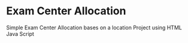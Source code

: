 # Exam Center Allocation

Simple Exam Center Allocation bases on a location Project using HTML Java Script
